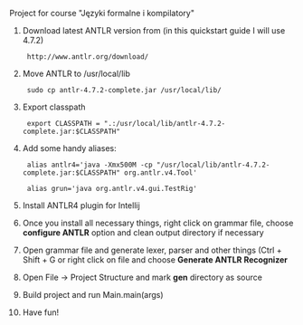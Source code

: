 Project for course "Języki formalne i kompilatory"

1. Download latest ANTLR version from (in this quickstart guide I will use 4.7.2)

        http://www.antlr.org/download/

2. Move ANTLR to /usr/local/lib 

        sudo cp antlr-4.7.2-complete.jar /usr/local/lib/

3. Export classpath

        export CLASSPATH = ".:/usr/local/lib/antlr-4.7.2-complete.jar:$CLASSPATH"

4. Add some handy aliases:

        alias antlr4='java -Xmx500M -cp "/usr/local/lib/antlr-4.7.2-complete.jar:$CLASSPATH" org.antlr.v4.Tool'

        alias grun='java org.antlr.v4.gui.TestRig'

5. Install ANTLR4 plugin for Intellij

6. Once you install all necessary things, right click on grammar file, choose **configure ANTLR** option and clean output directory if necessary

7. Open grammar file and generate lexer, parser and other things (Ctrl + Shift + G or right click on file and choose **Generate ANTLR Recognizer** 
         
8. Open File -> Project Structure and mark **gen** directory as source

9. Build project and run Main.main(args) 

10. Have fun!
